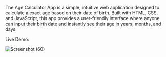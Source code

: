 The Age Calculator App is a simple, intuitive web application designed to calculate a  exact age based on their date of birth. Built with HTML, CSS, and JavaScript, this app provides a user-friendly interface where anyone can input their birth date and instantly see their age in years, months, and days.

Live Demo:

![Screenshot (60)](https://github.com/user-attachments/assets/8c932cd9-0916-47f3-b01a-f6cb8b8420b3)
